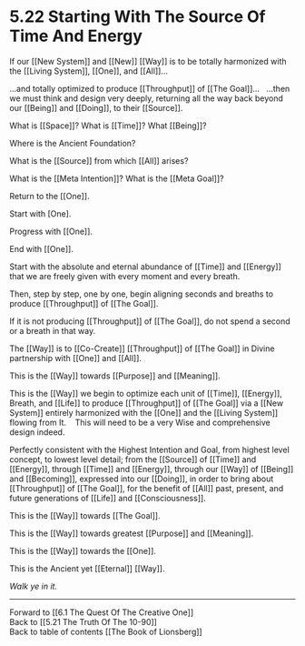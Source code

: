 # 5.22 Starting With The Source Of Time And Energy

If our [[New System]] and [[New]] [[Way]] is to be totally harmonized with the [[Living System]], [[One]], and [[All]]... 

…and totally optimized to produce [[Throughput]] of [[The Goal]]…
 
…then we must think and design very deeply, returning all the way back beyond our [[Being]] and [[Doing]], to their [[Source]]. 

What is [[Space]]? What is [[Time]]? What [[Being]]? 

Where is the Ancient Foundation? 

What is the [[Source]] from which [[All]] arises? 

What is the [[Meta Intention]]? What is the [[Meta Goal]]?  

Return to the [[One]]. 

Start with [One]. 

Progress with [[One]]. 

End with [[One]].  

Start with the absolute and eternal abundance of [[Time]] and [[Energy]] that we are freely given with every moment and every breath. 

Then, step by step, one by one, begin aligning seconds and breaths to produce [[Throughput]] of [[The Goal]].   

If it is not producing [[Throughput]] of [[The Goal]], do not spend a second or a breath in that way. 

The [[Way]] is to [[Co-Create]] [[Throughput]] of [[The Goal]] in Divine partnership with [[One]] and [[All]]. 

This is the [[Way]] towards [[Purpose]] and [[Meaning]]. 

This is the [[Way]] we begin to optimize each unit of [[Time]], [[Energy]], Breath, and [[Life]] to produce [[Throughput]] of [[The Goal]] via a [[New System]] entirely harmonized with the [[One]] and the [[Living System]] flowing from It. 
  
This will need to be a very Wise and comprehensive design indeed. 

Perfectly consistent with the Highest Intention and Goal, from highest level concept, to lowest level detail; from the [[Source]] of [[Time]] and [[Energy]], through [[Time]] and [[Energy]], through our [[Way]] of [[Being]] and [[Becoming]], expressed into our [[Doing]], in order to bring about [[Throughput]] of [[The Goal]], for the benefit of [[All]] past, present, and future generations of [[Life]] and [[Consciousness]]. 

This is the [[Way]] towards [[The Goal]]. 

This is the [[Way]] towards greatest [[Purpose]] and [[Meaning]]. 

This is the [[Way]] towards the [[One]]. 

This is the Ancient yet [[Eternal]] [[Way]]. 

*Walk ye in it.* 

___

Forward to [[6.1 The Quest Of The Creative One]]        
Back to [[5.21 The Truth Of The 10-90]]        
Back to table of contents [[The Book of Lionsberg]]  